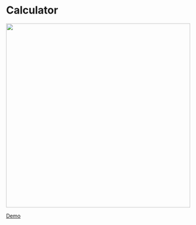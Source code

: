 # Calculator
<img src="https://user-images.githubusercontent.com/42527467/70182606-34fcc200-16f5-11ea-95bd-53165dd7e8cf.png" width="500">

[Demo](http://fcg-calculator.surge.sh/)
